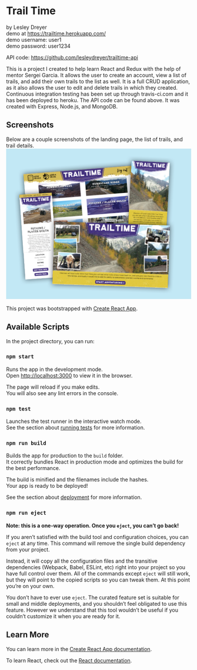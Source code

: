 # Trail Time
by Lesley Dreyer <br>
demo at https://trailtime.herokuapp.com/ <br>
demo username: user1 <br>
demo password: user1234 <br>

API code: https://github.com/lesleydreyer/trailtime-api

This is a project I created to help learn React and Redux with the help of mentor Sergei Garcia. It allows the user to create an account, view a list of trails, and add their own trails to the list as well. It is a full CRUD application, as it also allows the user to edit and delete trails in which they created. Continuous integration testing has been set up through travis-ci.com and it has been deployed to heroku. The API code can be found above. It was created with Express, Node.js, and MongoDB.

## Screenshots
Below are a couple screenshots of the landing page, the list of trails, and trail details.
<img src="src/components/app/read-me-screenshots/collage.png"/>



This project was bootstrapped with [Create React App](https://github.com/facebook/create-react-app).

## Available Scripts

In the project directory, you can run:

### `npm start`

Runs the app in the development mode.<br>
Open [http://localhost:3000](http://localhost:3000) to view it in the browser.

The page will reload if you make edits.<br>
You will also see any lint errors in the console.

### `npm test`

Launches the test runner in the interactive watch mode.<br>
See the section about [running tests](https://facebook.github.io/create-react-app/docs/running-tests) for more information.

### `npm run build`

Builds the app for production to the `build` folder.<br>
It correctly bundles React in production mode and optimizes the build for the best performance.

The build is minified and the filenames include the hashes.<br>
Your app is ready to be deployed!

See the section about [deployment](https://facebook.github.io/create-react-app/docs/deployment) for more information.

### `npm run eject`

**Note: this is a one-way operation. Once you `eject`, you can’t go back!**

If you aren’t satisfied with the build tool and configuration choices, you can `eject` at any time. This command will remove the single build dependency from your project.

Instead, it will copy all the configuration files and the transitive dependencies (Webpack, Babel, ESLint, etc) right into your project so you have full control over them. All of the commands except `eject` will still work, but they will point to the copied scripts so you can tweak them. At this point you’re on your own.

You don’t have to ever use `eject`. The curated feature set is suitable for small and middle deployments, and you shouldn’t feel obligated to use this feature. However we understand that this tool wouldn’t be useful if you couldn’t customize it when you are ready for it.

## Learn More

You can learn more in the [Create React App documentation](https://facebook.github.io/create-react-app/docs/getting-started).

To learn React, check out the [React documentation](https://reactjs.org/).
